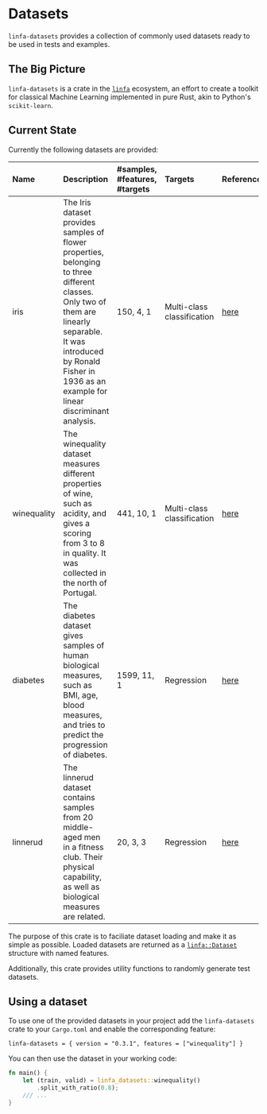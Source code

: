 # Datasets

`linfa-datasets` provides a collection of commonly used datasets ready to be used in tests and examples.

## The Big Picture

`linfa-datasets` is a crate in the [`linfa`](https://crates.io/crates/linfa) ecosystem, an effort to create a toolkit for classical Machine Learning implemented in pure Rust, akin to Python's `scikit-learn`.

## Current State

Currently the following datasets are provided:

| Name | Description | #samples, #features, #targets | Targets | Reference |
| :--- | :--- | :---| :--- | :--- |
| iris | The Iris dataset provides samples of flower properties, belonging to three different classes. Only two of them are linearly separable. It was introduced by Ronald Fisher in 1936 as an example for linear discriminant analysis. |  150, 4, 1 | Multi-class classification | [here](https://archive.ics.uci.edu/ml/datasets/iris) |
| winequality | The winequality dataset measures different properties of wine, such as acidity, and gives a scoring from 3 to 8 in quality. It was collected in the north of Portugal. | 441, 10, 1 | Multi-class classification | [here](https://archive.ics.uci.edu/ml/datasets/wine+quality) |
| diabetes | The diabetes dataset gives samples of human biological measures, such as BMI, age, blood measures, and tries to predict the progression of diabetes. | 1599, 11, 1 | Regression | [here](https://www4.stat.ncsu.edu/~boos/var.select/diabetes.html) |
| linnerud | The linnerud dataset contains samples from 20 middle-aged men in a fitness club. Their physical capability, as well as biological measures are related. | 20, 3, 3 | Regression | [here](https://core.ac.uk/download/pdf/20641325.pdf) |

The purpose of this crate is to faciliate dataset loading and make it as simple as possible. Loaded datasets are returned as a 
[`linfa::Dataset`](https://docs.rs/linfa/latest/linfa/dataset/type.Dataset.html) structure with named features.

Additionally, this crate provides utility functions to randomly generate test datasets.

## Using a dataset

To use one of the provided datasets in your project add the `linfa-datasets` crate to your `Cargo.toml` and enable the corresponding feature:
```
linfa-datasets = { version = "0.3.1", features = ["winequality"] }
```
You can then use the dataset in your working code:
```rust
fn main() {
    let (train, valid) = linfa_datasets::winequality()
        .split_with_ratio(0.8);
    /// ...
}
```

